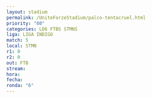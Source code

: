 ```yaml
---
layout: stadium
permalink: /UniteForzeStadium/palco-tentacruel.html
priority: "80"
categories: LD6 FTBS STMNS
liga: LIGA INDIGO
match: 5
local: STMN
r1: 0
r2: 0
out: FTB
stream: 
hora: 
fecha: 
ronda: "6"
---
```

